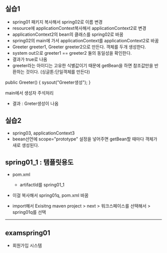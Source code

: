 ## 실습1
- spring01 패키지 복사해서 spring02로 이름 변경
- resource에 applicationContext복사해서 applicationContext2로 변경
- applicationContext2의 bean의 클래스를 spring02로 바꿈
- spring02의 main에 가서 applicationContext를 applicationContext2로 바꿈
- Greeter greeter1, Greeter greeter2으로 만든다. 객체를 두개 생성한다.
- system out으로 greeter1 == greeter2  둘의 동일성을 확인한다.
- 결과가 true로 나옴
- greeter라는 아이디는 고유한 식별값이기 때문에 getBean을 하면 참조값만을 반환하는 것이다. (싱글톤:단일객체를 만든다)

public Greeter() {
 sysout("Greeter생성");
}

main에서 생성자 주석처리
- 결과 : Greter생성이 나옴

## 실습2
- spring03, applicationContext3
- beean선언에 scope="prototype" 설정을 넣어주면 getBean할 때마다 객체가 새로 생성된다.

## spring01_1 : 탬플릿용도
- pom.xml
  - artifactId를 spring01_1

- 이걸 복사해서 spring01q, pom.xml 바꿈
- import해서 Exisitng maven project > next > 워크스페이스를 선택해서 > spring01q를 선택

<hr>

## examspring01
- 회원가입 시스템
